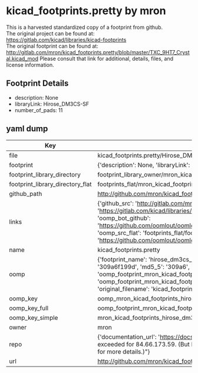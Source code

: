 # kicad_footprints.pretty by mron  
This is a harvested standardized copy of a footprint from github.  
The original project can be found at:  
https://gitlab.com/kicad/libraries/kicad-footprints  
The original footprint can be found at:
http://gitlab.com/mron/kicad_footprints.pretty/blob/master/TXC_9HT7_Crystal.kicad_mod
Please consult that link for additional, details, files, and license information.  
## Footprint Details
* description: None  
* libraryLink: Hirose_DM3CS-SF  
* number_of_pads: 11  
## yaml dump  
| Key | Value |  
| --- | --- |  
| file | kicad_footprints.pretty/Hirose_DM3CS-SF.kicad_mod |  
| footprint | {'description': None, 'libraryLink': 'Hirose_DM3CS-SF', 'number_of_pads': 11} |  
| footprint_library_directory | footprint_library_owner/mron_kicad_footprints.pretty |  
| footprint_library_directory_flat | footprints_flat/mron_kicad_footprints_hirose_dm3cs_sf/working |  
| github_path | http://github.com/mron/kicad_footprints.pretty/blob/master/Hirose_DM3CS-SF.kicad_mod |  
| links | {'github_src': 'http://gitlab.com/mron/kicad_footprints.pretty/blob/master/TXC_9HT7_Crystal.kicad_mod', 'github_src_repo': 'https://gitlab.com/kicad/libraries/kicad-footprints', 'oomp_bot': 'footprints/mron_kicad_footprints_hirose_dm3cs_sf/working', 'oomp_bot_github': 'https://github.com/oomlout/oomlout_oomp_footprint_bot/tree/main/footprints/mron_kicad_footprints_hirose_dm3cs_sf/working', 'oomp_src_flat': 'footprints_flat/footprints_flat/mron_kicad_footprints_hirose_dm3cs_sf/working', 'oomp_src_flat_github': 'https://github.com/oomlout/oomlout_oomp_footprint_src/tree/main/footprints_flat/mron_kicad_footprints_hirose_dm3cs_sf/working'} |  
| name | kicad_footprints.pretty |  
| oomp | {'footprint_name': 'hirose_dm3cs_sf', 'library_name': 'kicad_footprints', 'md5': '309a6f199df68abcc21959c225668cdf', 'md5_10': '309a6f199d', 'md5_5': '309a6', 'md5_6': '309a6f', 'oomp_key': 'oomp_mron_kicad_footprints_hirose_dm3cs_sf', 'oomp_key_extra': 'oomp_footprint_mron_kicad_footprints_hirose_dm3cs_sf', 'oomp_key_full': 'oomp_footprint_mron_kicad_footprints_hirose_dm3cs_sf_309a6f', 'oomp_key_simple': 'mron_kicad_footprints_hirose_dm3cs_sf', 'original_filename': 'kicad_footprints.pretty/Hirose_DM3CS-SF.kicad_mod', 'owner_name': 'mron'} |  
| oomp_key | oomp_mron_kicad_footprints_hirose_dm3cs_sf |  
| oomp_key_full | oomp_footprint_mron_kicad_footprints_hirose_dm3cs_sf |  
| oomp_key_simple | mron_kicad_footprints_hirose_dm3cs_sf |  
| owner | mron |  
| repo | {'documentation_url': 'https://docs.github.com/rest/overview/resources-in-the-rest-api#rate-limiting', 'message': "API rate limit exceeded for 84.66.173.59. (But here's the good news: Authenticated requests get a higher rate limit. Check out the documentation for more details.)"} |  
| url | http://github.com/mron/kicad_footprints.pretty |  

